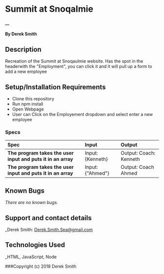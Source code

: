 # Summit at Snoqalmie

#### \_\_

#### By Derek Smith

## Description

Recreation of the Summit at Snoqaulmie website. Has the spot in the headerwith the "Employment", you can click it and it will pull up a form to add a new employee

## Setup/Installation Requirements

- Clone this repository
- Run npm install
- Open Webpage
- User can Click on the Employement dropdown and select enter a new employee


### Specs

| Spec                                                         | Input             | Output                                                                          |
| :----------------------------------------------------------- | :---------------- | :------------------------------------------------------------------------------ |
| **The program takes the user input and puts it in an array** | Input: {Kenneth}    | Output: Coach: Kenneth                      |
| **The program takes the user input and puts it in an array** | Input: {"Ahmed"} | Output: Coach Ahmed |

## Known Bugs

_There are no known bugs._

## Support and contact details

\_Derek Smith: Derek.Smith.Sea@gmail.com

## Technologies Used

\_HTML, JavaScript, Node

###Copyright (c) 2018 Derek Smith